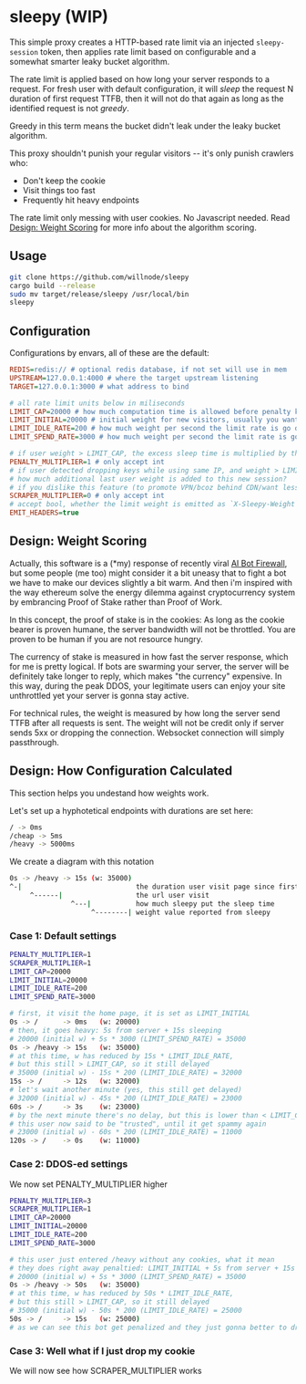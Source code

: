 # sleepy (WIP)

This simple proxy creates a HTTP-based rate limit via an injected `sleepy-session` token, then applies rate limit based on configurable and a somewhat smarter leaky bucket algorithm.

The rate limit is applied based on how long your server responds to a request. For fresh user with default configuration, it will *sleep* the request N duration of first request TTFB, then it will not do that again as long as the identified request is not *greedy*.

Greedy in this term means the bucket didn't leak under the leaky bucket algorithm.

This proxy shouldn't punish your regular visitors -- it's only punish crawlers who:

- Don't keep the cookie
- Visit things too fast
- Frequently hit heavy endpoints

The rate limit only messing with user cookies. No Javascript needed. Read [Design: Weight Scoring](#design-weight-scoring) for more info about the algorithm scoring.

## Usage

```sh
git clone https://github.com/willnode/sleepy
cargo build --release
sudo mv target/release/sleepy /usr/local/bin
sleepy
```

## Configuration

Configurations by envars, all of these are the default:

```ini
REDIS=redis:// # optional redis database, if not set will use in mem
UPSTREAM=127.0.0.1:4000 # where the target upstream listening
TARGET=127.0.0.1:3000 # what address to bind

# all rate limit units below in miliseconds
LIMIT_CAP=20000 # how much computation time is allowed before penalty kicks in
LIMIT_INITIAL=20000 # initial weight for new visitors, usually you want this the same as limit cap
LIMIT_IDLE_RATE=200 # how much weight per second the limit rate is go down by no traffic
LIMIT_SPEND_RATE=3000 # how much weight per second the limit rate is go up by server time

# if user weight > LIMIT_CAP, the excess sleep time is multiplied by this 
PENALTY_MULTIPLIER=1 # only accept int
# if user detected dropping keys while using same IP, and weight > LIMIT_CAP,
# how much additional last user weight is added to this new session?
# if you dislike this feature (to promote VPN/bcoz behind CDN/want less memory), set this to 0
SCRAPER_MULTIPLIER=0 # only accept int
# accept bool, whether the limit weight is emitted as `X-Sleepy-Weight`
EMIT_HEADERS=true


```

## Design: Weight Scoring

Actually, this software is a (\*my) response of recently viral [AI Bot Firewall](https://github.com/TecharoHQ/anubis), but some people (me too) might consider it a bit uneasy that to fight a bot we have to make our devices slightly a bit warm. And then i'm inspired with the way ethereum solve the energy dilemma against cryptocurrency system by embrancing Proof of Stake rather than Proof of Work.

In this concept, the proof of stake is in the cookies: As long as the cookie bearer is proven humane, the server bandwidth will not be throttled. You are proven to be human if you are not resource hungry.

The currency of stake is measured in how fast the server response, which for me is pretty logical. If bots are swarming your server, the server will be definitely take longer to reply, which makes "the currency" expensive. In this way, during the peak DDOS, your legitimate users can enjoy your site unthrottled yet your server is gonna stay active.

For technical rules, the weight is measured by how long the server send TTFB after all requests is sent. The weight will not be credit only if server sends 5xx or dropping the connection. Websocket connection will simply passthrough.

## Design: How Configuration Calculated

This section helps you undestand how weights work.

Let's set up a hyphotetical endpoints with durations are set here:

```sh
/ -> 0ms
/cheap -> 5ms
/heavy -> 5000ms
```

We create a diagram with this notation
```sh
0s -> /heavy -> 15s (w: 35000)
^-|                            the duration user visit page since first session created
     ^------|                  the url user visit
               ^---|           how much sleepy put the sleep time
                    ^--------| weight value reported from sleepy
```

### Case 1: Default settings

```sh
PENALTY_MULTIPLIER=1
SCRAPER_MULTIPLIER=1
LIMIT_CAP=20000
LIMIT_INITIAL=20000
LIMIT_IDLE_RATE=200
LIMIT_SPEND_RATE=3000
```

```sh
# first, it visit the home page, it is set as LIMIT_INITIAL
0s -> /      -> 0ms   (w: 20000)
# then, it goes heavy: 5s from server + 15s sleeping
# 20000 (initial w) + 5s * 3000 (LIMIT_SPEND_RATE) = 35000
0s -> /heavy -> 15s   (w: 35000)
# at this time, w has reduced by 15s * LIMIT_IDLE_RATE, 
# but this still > LIMIT_CAP, so it still delayed
# 35000 (initial w) - 15s * 200 (LIMIT_IDLE_RATE) = 32000
15s -> /     -> 12s   (w: 32000)
# let's wait another minute (yes, this still get delayed)
# 32000 (initial w) - 45s * 200 (LIMIT_IDLE_RATE) = 23000
60s -> /     -> 3s    (w: 23000)
# by the next minute there's no delay, but this is lower than < LIMIT_CAP
# this user now said to be "trusted", until it get spammy again
# 23000 (initial w) - 60s * 200 (LIMIT_IDLE_RATE) = 11000
120s -> /    -> 0s    (w: 11000)
```

### Case 2: DDOS-ed settings

We now set PENALTY_MULTIPLIER higher

```sh
PENALTY_MULTIPLIER=3
SCRAPER_MULTIPLIER=1
LIMIT_CAP=20000
LIMIT_INITIAL=20000
LIMIT_IDLE_RATE=200
LIMIT_SPEND_RATE=3000
```

```sh
# this user just entered /heavy without any cookies, what it mean
# they does right away penaltied: LIMIT_INITIAL + 5s from server + 15s * 3 sleeping
# 20000 (initial w) + 5s * 3000 (LIMIT_SPEND_RATE) = 35000
0s -> /heavy -> 50s   (w: 35000)
# at this time, w has reduced by 50s * LIMIT_IDLE_RATE, 
# but this still > LIMIT_CAP, so it still delayed
# 35000 (initial w) - 50s * 200 (LIMIT_IDLE_RATE) = 25000
50s -> /     -> 15s   (w: 25000)
# as we can see this bot get penalized and they just gonna better to drop the cookie
```

### Case 3: Well what if I just drop my cookie

We will now see how SCRAPER_MULTIPLIER works


